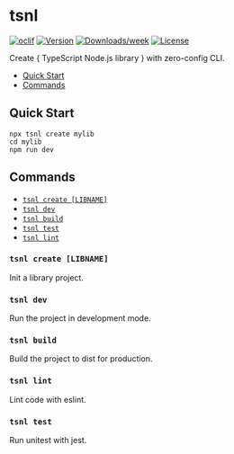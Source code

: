 # tsnl

[![oclif](https://img.shields.io/badge/cli-oclif-brightgreen.svg)](https://oclif.io)
[![Version](https://img.shields.io/npm/v/tsnl.svg)](https://npmjs.org/package/tsnl)
[![Downloads/week](https://img.shields.io/npm/dw/tsnl.svg)](https://npmjs.org/package/tsnl)
[![License](https://img.shields.io/npm/l/tsnl.svg)](https://github.com/forsigner/tsnl/blob/master/package.json)

Create { TypeScript Node.js library }  with zero-config CLI.

<!-- toc -->

- [Quick Start](#quick-start)
- [Commands](#commands)
  <!-- tocstop -->

## Quick Start

<!-- quick-start -->

```sh-session
npx tsnl create mylib
cd mylib
npm run dev
```

<!-- quick-startstop -->

## Commands

<!-- commands -->

- [`tsnl create [LIBNAME]`](#tsnl-create-libname)
- [`tsnl dev`](#tsnl-dev)
- [`tsnl build`](#tsnl-build)
- [`tsnl test`](#tsnl-test)
- [`tsnl lint`](#tsnl-lint)

### `tsnl create [LIBNAME]`

Init a library project.

### `tsnl dev`

Run the project in development mode.

### `tsnl build`

Build the project to dist for production.

### `tsnl lint`

Lint code with eslint.

### `tsnl test`

Run unitest with jest.
